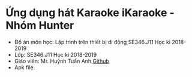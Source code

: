 # Ứng dụng hát Karaoke iKaraoke - Nhóm Hunter

- Đồ án môn học: Lập trình trên thiết bị di động SE346.J11 Học kì 2018-2019
- Lớp: SE346.J11 Học kì 2018-2019
- Giáo viên: Mr. Huỳnh Tuấn Anh [Github](https://github.com/anhhna/ "Github")
- Apk file: 
